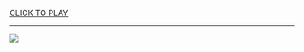 
<a href="https://premium76.site?title=unblocked_coolmath_games&ref=13M">CLICK TO PLAY</a></h3>
<hr>

<a href="https://premium76.site?title=unblocked_coolmath_games&ref=13M"><img src="https://clearcache.store/games.png"></a>


